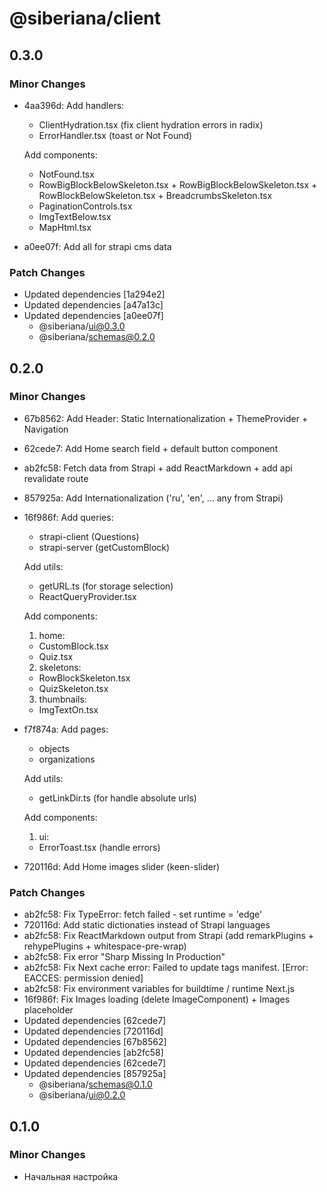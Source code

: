 # @siberiana/client

## 0.3.0

### Minor Changes

- 4aa396d: Add handlers:

  - ClientHydration.tsx (fix client hydration errors in radix)
  - ErrorHandler.tsx (toast or Not Found)

  Add components:

  - NotFound.tsx
  - RowBigBlockBelowSkeleton.tsx + RowBigBlockBelowSkeleton.tsx +
    RowBlockBelowSkeleton.tsx + BreadcrumbsSkeleton.tsx
  - PaginationControls.tsx
  - ImgTextBelow.tsx
  - MapHtml.tsx

- a0ee07f: Add all for strapi cms data

### Patch Changes

- Updated dependencies [1a294e2]
- Updated dependencies [a47a13c]
- Updated dependencies [a0ee07f]
  - @siberiana/ui@0.3.0
  - @siberiana/schemas@0.2.0

## 0.2.0

### Minor Changes

- 67b8562: Add Header: Static Internationalization + ThemeProvider + Navigation
- 62cede7: Add Home search field + default button component
- ab2fc58: Fetch data from Strapi + add ReactMarkdown + add api revalidate route
- 857925a: Add Internationalization ('ru', 'en', ... any from Strapi)
- 16f986f: Add queries:

  - strapi-client (Questions)
  - strapi-server (getCustomBlock)

  Add utils:

  - getURL.ts (for storage selection)
  - ReactQueryProvider.tsx

  Add components:

  1. home:

  - CustomBlock.tsx
  - Quiz.tsx

  2. skeletons:

  - RowBlockSkeleton.tsx
  - QuizSkeleton.tsx

  3. thumbnails:

  - ImgTextOn.tsx

- f7f874a: Add pages:

  - objects
  - organizations

  Add utils:

  - getLinkDir.ts (for handle absolute urls)

  Add components:

  1. ui:

  - ErrorToast.tsx (handle errors)

- 720116d: Add Home images slider (keen-slider)

### Patch Changes

- ab2fc58: Fix TypeError: fetch failed - set runtime = 'edge'
- 720116d: Add static dictionaties instead of Strapi languages
- ab2fc58: Fix ReactMarkdown output from Strapi (add remarkPlugins +
  rehypePlugins + whitespace-pre-wrap)
- ab2fc58: Fix error "Sharp Missing In Production"
- ab2fc58: Fix Next cache error: Failed to update tags manifest. [Error: EACCES:
  permission denied]
- ab2fc58: Fix environment variables for buildtime / runtime Next.js
- 16f986f: Fix Images loading (delete ImageComponent) + Images placeholder
- Updated dependencies [62cede7]
- Updated dependencies [720116d]
- Updated dependencies [67b8562]
- Updated dependencies [ab2fc58]
- Updated dependencies [62cede7]
- Updated dependencies [857925a]
  - @siberiana/schemas@0.1.0
  - @siberiana/ui@0.2.0

## 0.1.0

### Minor Changes

- Начальная настройка
